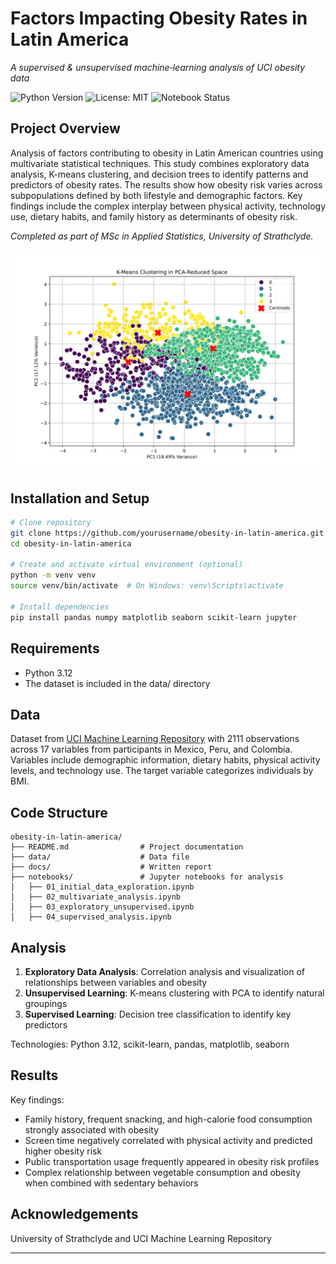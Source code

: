 # Factors Impacting Obesity Rates in Latin America
_A supervised & unsupervised machine‐learning analysis of UCI obesity data_

![Python Version](https://img.shields.io/badge/python-3.12-blue)
![License: MIT](https://img.shields.io/badge/license-MIT-green)
![Notebook Status](https://img.shields.io/badge/notebooks-passing-brightgreen)

## Project Overview
Analysis of factors contributing to obesity in Latin American countries using multivariate statistical techniques. This study combines exploratory data analysis, K-means clustering, and decision trees to identify patterns and predictors of obesity rates. The results show how obesity risk varies across subpopulations defined by both lifestyle and demographic factors. Key findings include the complex interplay between physical activity, technology use, dietary habits, and family history as determinants of obesity risk.

*Completed as part of MSc in Applied Statistics, University of Strathclyde.*

![PCA](docs/kmeans_pca_reduced.png)

## Installation and Setup

```bash
# Clone repository
git clone https://github.com/yourusername/obesity-in-latin-america.git
cd obesity-in-latin-america

# Create and activate virtual environment (optional)
python -m venv venv
source venv/bin/activate  # On Windows: venv\Scripts\activate

# Install dependencies
pip install pandas numpy matplotlib seaborn scikit-learn jupyter
```

## Requirements
- Python 3.12
- The dataset is included in the data/ directory

## Data
Dataset from [UCI Machine Learning Repository](https://archive.ics.uci.edu/dataset/544/estimation+of+obesity+levels+based+on+eating+habits+and+physical+condition) with 2111 observations across 17 variables from participants in Mexico, Peru, and Colombia. Variables include demographic information, dietary habits, physical activity levels, and technology use. The target variable categorizes individuals by BMI.

## Code Structure
```
obesity-in-latin-america/
├── README.md                # Project documentation
├── data/                    # Data file
├── docs/                    # Written report
├── notebooks/               # Jupyter notebooks for analysis
│   ├── 01_initial_data_exploration.ipynb
│   ├── 02_multivariate_analysis.ipynb
│   ├── 03_exploratory_unsupervised.ipynb
│   ├── 04_supervised_analysis.ipynb
```

## Analysis
1. **Exploratory Data Analysis**: Correlation analysis and visualization of relationships between variables and obesity
2. **Unsupervised Learning**: K-means clustering with PCA to identify natural groupings
3. **Supervised Learning**: Decision tree classification to identify key predictors

Technologies: Python 3.12, scikit-learn, pandas, matplotlib, seaborn

## Results
Key findings:
- Family history, frequent snacking, and high-calorie food consumption strongly associated with obesity
- Screen time negatively correlated with physical activity and predicted higher obesity risk
- Public transportation usage frequently appeared in obesity risk profiles
- Complex relationship between vegetable consumption and obesity when combined with sedentary behaviors

## Acknowledgements
University of Strathclyde and UCI Machine Learning Repository

---
<!-- Metadata for Jekyll/GitHub Pages -->
<!--
layout: project
title: "Factors Impacting Obesity Rates in Latin America"
date: 2025-03-02
thumbnail: "docs/assets/thumbnail.png"
categories: [msc, statistics, machine-learning, health]
tags: [clustering, decision-trees, exploratory-analysis, obesity, latin-america]
project_type: academic
course: "CS818 - MSc in Applied Statistics"
abstract: "This study employs machine learning techniques to explore the multifactorial nature of obesity, analyzing data from Mexico, Peru, and Colombia to identify key lifestyle factors associated with obesity and their interrelationships."
-->
